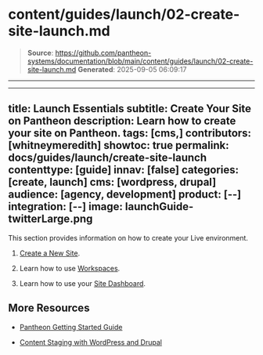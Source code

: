 # content/guides/launch/02-create-site-launch.md

> **Source**: https://github.com/pantheon-systems/documentation/blob/main/content/guides/launch/02-create-site-launch.md
> **Generated**: 2025-09-05 06:09:17

---

---
title: Launch Essentials
subtitle: Create Your Site on Pantheon
description: Learn how to create your site on Pantheon.
tags: [cms,]
contributors: [whitneymeredith]
showtoc: true
permalink: docs/guides/launch/create-site-launch
contenttype: [guide]
innav: [false]
categories: [create, launch]
cms: [wordpress, drupal]
audience: [agency, development]
product: [--]
integration: [--]
image: launchGuide-twitterLarge.png
---

This section provides information on how to create your Live environment. 

1. [Create a New Site](/guides/getstarted/addsite/).

1. Learn how to use [Workspaces](/guides/account-mgmt/workspace-sites-teams/workspaces).

1. Learn how to use your [Site Dashboard](/site-dashboard).

## More Resources

- [Pantheon Getting Started Guide](/guides/getstarted/)

- [Content Staging with WordPress and Drupal](/content-staging)
